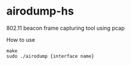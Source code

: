 # airodump-hs
802.11 beacon frame capturing tool using pcap

How to use
```
make
sudo ./airodump {interface name}
```
